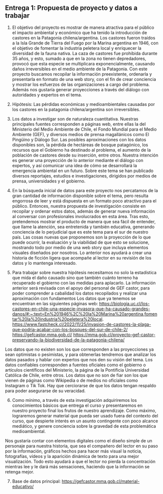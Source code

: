 ## **Entrega 1: Propuesta de proyecto y datos a trabajar** 

1. El objetivo del proyecto es mostrar de manera atractiva para el público el impacto ambiental y económico que ha tenido la introducción de castores en la Patagonia chilena/argentina. 
Los castores fueron traídos a la Isla Grande de Tierra del Fuego por la Marina argentina en 1946, con el objetivo de fomentar la industria peletera local y enriquecer la diversidad de la fauna nativa. 
La caza de castores fue prohibida durante 35 años, y esto, sumado a que en la zona no tienen depredadores, provocó que esta especie se multiplicara exponencialmente, causando daños irreversibles en el medio ambiente de la Patagonia. 
Con este proyecto buscamos recopilar la información preexistente, ordenarla y presentarla  en formato de una web story, con el fin de crear conciencia y mostrar los esfuerzos de las organizaciones a cargo del problema. Además nos gustaría generar proyecciones a través del diálogo con autoridades y expertos en el tema. 

2. Hipótesis: 
Las pérdidas económicas y medioambientales causadas por los castores en la patagonia chilena/argentina son irreversibles. 

3. Los datos a investigar son de naturaleza cuantitativa. Nuestras principales fuentes corresponden a  páginas web, entre ellas la del Ministerio del Medio Ambiente de Chile, el Fondo Mundial para el Medio Ambiente (GEF), y diversos medios de prensa magallánicos como El Pingüino y Diálogo Sur. Las posibles aproximaciones con los datos disponibles son, la pérdida de hectáreas de bosque patagónico, los recursos que el Gobierno ha destinado al problema, el aumento de la población de castores desde su inserción, entre otros. Nuestra intención es generar una proyección de lo anterior mediante el diálogo con expertos, y así comunicar una idea de cómo se desarrollará la emergencia ambiental en un futuro.
Sobre este tema se han publicado diversos reportajes, estudios e investigaciones, dirigidos por medios de prensa, universidades y el gobierno. 

4. En la búsqueda inicial de datos para este proyecto nos percatamos de la gran cantidad de información disponible sobre el tema, pero resulta engorrosa de leer y está dispuesta en un formato poco atractivo para el público. Entonces, nuestra propuesta de investigación consiste en recopilar y ordenar estos datos, además de generar nueva información al conversar con profesionales involucrados en esta área. Tras esto, pretendemos mostrar el producto de manera que sea fácil de entender, que llame la atención, sea entretenida y también educativa, generando conciencia de lo perjudicial que es este tema para el sur de nuestro país. Las cosas nuevas que proponemos son la proyección de lo que puede ocurrir, la evaluación y la viabilidad de que esto se solucione, mostrando todo por medio de una web story que incluya elementos visuales diseñados por nosotros. Lo anterior nos ayudará a crear una historia de ficción ligera que acompañe al lector en su revisión de los datos y lo mantenga interesado. 

5. Para trabajar sobre nuestra hipótesis necesitamos no solo la estadística que mida el daño causado sino que también cuánto terreno ha recuperado el gobierno con las medidas para aplacarlo. La información anterior será revisada con el apoyo del personal de GEF castor, para poder comprender a cabalidad los datos recopilados y realizar una aproximación con fundamentos 
Los datos que ya tenemos se encuentran en las siguientes páginas web:
https://biologia.uc.cl/los-castores-en-chile-una-especie-invasora-que-ha-causado-grandes-danos/#:~:text=En%201946%2C%20la%20Marina%20argentina,fomentar%20la%20industria%20peletera%20local. 
https://www.fastcheck.cl/2022/11/25/invasion-de-castores-la-plaga-que-podria-acabar-con-los-bosques-del-sur-de-chile-2/ 
https://gefcastor.mma.gob.cl/ 
https://mma.gob.cl/proyecto-gef-castor-preservando-la-biodiversidad-de-la-patagonia-chilena/ 

Los datos que no existen son los que corresponden a las proyecciones ya sean optimistas o pesimistas, y para obtenerlas tendremos que analizar los datos pasados y hablar con expertos que nos den su visión del tema.
Los datos confiables corresponden a fuentes oficiales como el gobierno o artículos científicos del Ministerio, la página de la Pontificia Universidad Católica de Chile, entre otros. Los datos que no son de fiar son los que vienen de páginas como Wikipedia o de medios no oficiales como Instagram o Tik Tok. Hay que cerciorarse de que los datos tengan respaldo para poder asegurarse de su veracidad. 

6. Como mínimo, a través de esta investigación adquiriremos los conocimientos básicos que entrega el curso y presentaremos en nuestro proyecto final los frutos de nuestro aprendizaje.  Como máximo, lograremos generar material que pueda ser usado fuera del contexto del curso, que despierte interés en un asunto contingente con poco alcance mediático, y genere conciencia sobre la gravedad de esta problemática medioambiental. 

Nos gustaría contar con elementos digitales como el diseño simple de un personaje para nuestra historia, que sea el compañero del lector en su paso por la información, gráficos hechos para hacer más visual la noticia, fotografías, vídeos y la aparición dinámica de texto para una mejor visualización. Todo esto ayudará a que el lector no pierda la concentración mientras lee y le dará más sensaciones, haciendo que la información se retenga mejor.

7. Base de datos principal:
https://gefcastor.mma.gob.cl/material-educativo/
